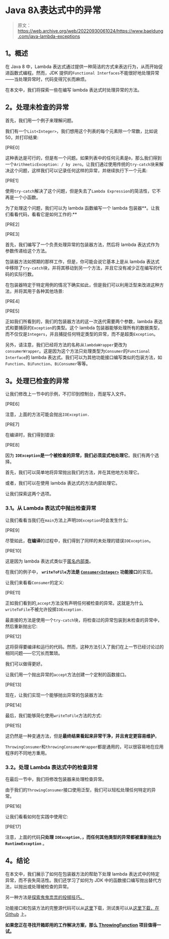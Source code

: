 # Java 8λ表达式中的异常

> 原文：<https://web.archive.org/web/20220930061024/https://www.baeldung.com/java-lambda-exceptions>

## **1。概述**

在 Java 8 中，Lambda 表达式通过提供一种简洁的方式来表达行为，从而开始促进函数式编程。然而，JDK 提供的`Functional Interfaces`不能很好地处理异常——当处理异常时，代码变得冗长而麻烦。

在本文中，我们将探索一些在编写 lambda 表达式时处理异常的方法。

## **2。处理未检查的异常**

首先，我们用一个例子来理解问题。

我们有一个`List<Integer>`，我们想用这个列表的每个元素除一个常数，比如说 50，并打印结果:

[PRE0]

这种表达是可行的，但是有一个问题。如果列表中的任何元素是`0`，那么我们得到一个`ArithmeticException: / by zero`。让我们通过使用传统的`try-catch`块来解决这个问题，这样我们可以记录任何这样的异常，并继续执行下一个元素:

[PRE1]

使用`try-catch`解决了这个问题，但是失去了`Lambda Expression`的简洁性，它不再是一个小函数。

为了处理这个问题，我们可以为 lambda 函数编写一个 lambda 包装器**。让我们看看代码，看看它是如何工作的:**

[PRE2]

[PRE3]

首先，我们编写了一个负责处理异常的包装器方法，然后将 lambda 表达式作为参数传递给这个方法。

包装器方法如预期的那样工作，但是，你可能会说它基本上是从 lambda 表达式中移除了`try-catch`块，并将其移动到另一个方法，并且它没有减少正在编写的代码的实际行数。

在包装器特定于特定用例的情况下确实如此，但是我们可以利用泛型来改进这种方法，并将其用于各种其他场景:

[PRE4]

[PRE5]

正如我们所看到的，我们的包装器方法的这一次迭代需要两个参数，lambda 表达式和要捕获的`Exception`的类型。这个 lambda 包装器能够处理所有的数据类型，而不仅仅是`Integers`，并且捕捉任何特定类型的异常，而不是超类`Exception`。

另外，请注意，我们已经将方法的名称从`lambdaWrapper`更改为`consumerWrapper`。这是因为这个方法只处理类型为`Consumer`的`Functional Interface`的 lambda 表达式。我们可以为其他功能接口编写类似的包装方法，如`Function`、`BiFunction`、`BiConsumer`等等。

## **3。处理已检查的异常**

让我们修改上一节中的示例，不打印到控制台，而是写入文件。

[PRE6]

注意，上面的方法可能会抛出`IOException.`

[PRE7]

在编译时，我们得到错误:

[PRE8]

因为 **`IOException`是一个被检查的异常，我们必须显式地处理它**。我们有两个选择。

首先，我们可以简单地将异常抛出我们的方法，并在其他地方处理它。

或者，我们可以在使用 lambda 表达式的方法内部处理它。

让我们探索这两个选项。

### **3.1。从 Lambda 表达式中抛出检查异常**

让我们看看当我们在`main`方法上声明`IOException`时会发生什么:

[PRE9]

尽管如此，**在编译**的过程中，我们得到了同样的未处理的错误`IOException`。

[PRE10]

这是因为 lambda 表达式类似于[匿名内部类](/web/20221017183252/https://www.baeldung.com/java-anonymous-classes)。

在我们的例子中， **`writeToFile`方法是 [`Consumer<Integer>`](https://web.archive.org/web/20221017183252/https://docs.oracle.com/en/java/javase/11/docs/api/java.base/java/util/function/class-use/Consumer.html) 功能接口**的实现。

让我们来看看`Consumer`的定义:

[PRE11]

正如我们看到的,`accept`方法没有声明任何被检查的异常。这就是为什么`writeToFile`不被允许投掷`IOException.`

最直接的方法是使用一个`try-catch`块，将检查过的异常包装到未检查的异常中，然后重新抛出它:

[PRE12]

这将获得要编译和运行的代码。然而，这种方法引入了我们在上一节已经讨论过的相同问题——它冗长而繁琐。

我们可以做得更好。

让我们用一个抛出异常的`accept`方法创建一个定制的函数接口。

[PRE13]

现在，让我们实现一个能够抛出异常的包装器方法:

[PRE14]

最后，我们能够简化使用`writeToFile`方法的方式:

[PRE15]

这仍然是一种变通方法，但是**最终结果看起来非常干净，并且肯定更容易维护**。

`ThrowingConsumer`和`throwingConsumerWrapper`都是通用的，可以很容易地在应用程序的不同地方重用。

### **3.2。处理 Lambda 表达式中的检查异常**

在最后一节中，我们将修改包装器来处理检查异常。

由于我们的`ThrowingConsumer`接口使用泛型，我们可以轻松处理任何特定的异常。

[PRE16]

让我们看看如何在实践中使用它:

[PRE17]

注意，上面的代码**只处理** **`IOException,`，而任何其他类型的异常都被重新抛出为`RuntimeException`** 。

## **4。结论**

在本文中，我们展示了如何在包装器方法的帮助下处理 lambda 表达式中的特定异常，而不丧失简洁性。我们还学习了如何为 JDK 中的函数接口编写抛出替代方法，以抛出或处理被检查的异常。

另一种方法是[探索鬼鬼祟祟的投掷技巧。](https://web.archive.org/web/20221017183252/https://4comprehension.com/sneakily-throwing-exceptions-in-lambda-expressions-in-java/)

功能接口和包装方法的完整源代码可以从[这里](https://web.archive.org/web/20221017183252/https://github.com/eugenp/tutorials/tree/master/core-java-modules/core-java-lambdas/src/main/java/com/baeldung/java8/lambda/exceptions)下载，测试类可以从[这里下载，在 Github](https://web.archive.org/web/20221017183252/https://github.com/eugenp/tutorials/tree/master/core-java-modules/core-java-lambdas) 上。

**如果您正在寻找开箱即用的工作解决方案，那么 [ThrowingFunction](https://web.archive.org/web/20221017183252/https://github.com/pivovarit/throwing-function) 项目值得一试。**